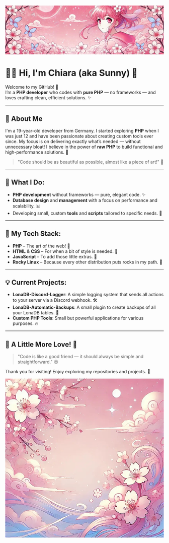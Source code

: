 ![Header Image](https://github.com/sunnyychi/sunnyychi/blob/main/banner.jpg?raw=true)

# 👩‍💻 Hi, I'm Chiara (aka Sunny) 💖

Welcome to my GitHub! 🌸  
I’m a **PHP developer** who codes with **pure PHP** — no frameworks — and loves crafting clean, efficient solutions. ✨

---

## 🌸 About Me

I'm a 19-year-old developer from Germany. I started exploring **PHP** when I was just 12 and have been passionate about creating custom tools ever since. My focus is on delivering exactly what’s needed — without unnecessary bloat! I believe in the power of **raw PHP** to build functional and high-performance solutions. 💖

> "Code should be as beautiful as possible, almost like a piece of art!" 🎨

---

## 🚀 What I Do:

- **PHP development** without frameworks — pure, elegant code. ✨  
- **Database design** and **management** with a focus on performance and scalability. 📊  
- Developing small, custom **tools** and **scripts** tailored to specific needs. 🔧  

---

## 🎨 My Tech Stack:

- **PHP** – The art of the web! 🎨  
- **HTML** & **CSS** – For when a bit of style is needed. 🌸  
- **JavaScript** – To add those little extras. 💫  
- **Rocky Linux** – Because every other distribution puts rocks in my path. 💖  

---

## 💡 Current Projects:

- **LonaDB-Discord-Logger**: A simple logging system that sends all actions to your server via a Discord webhook. 🛠️
- **LonaDB-Automatic-Backups**: A small plugin to create backups of all your LonaDB tables. 💾 
- **Custom PHP Tools**: Small but powerful applications for various purposes. 🔥  

---

## 🌸 A Little More Love! 💖

> "Code is like a good friend — it should always be simple and straightforward." 😌  

Thank you for visiting! Enjoy exploring my repositories and projects. 🧸  

![Footer Image](https://github.com/sunnyychi/sunnyychi/blob/main/footer.jpg?raw=true)
